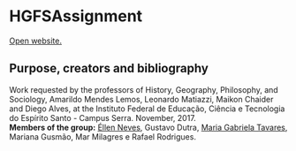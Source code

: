 # HGFSAssignment
[Open website.](https://eosn.github.io/HGFSAssignment/html/inicio.html)

## Purpose, creators and bibliography
Work requested by the professors of History, Geography, Philosophy, and Sociology, Amarildo Mendes Lemos, Leonardo Matiazzi, Maikon Chaider and Diego Alves, at the Instituto Federal de Educação, Ciência e Tecnologia do Espírito Santo - Campus Serra. November, 2017.</br>
<b>Members of the group:</b> [Éllen Neves](https://github.com/Eosn), Gustavo Dutra, [Maria Gabriela Tavares](https://github.com/mabist), Mariana Gusmão, Mar Milagres e Rafael Rodrigues.
